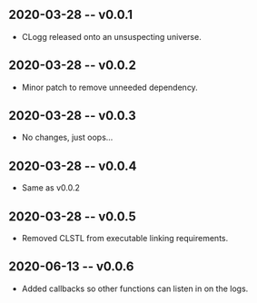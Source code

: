 ## 2020-03-28 -- v0.0.1

 * CLogg released onto an unsuspecting universe.

## 2020-03-28 -- v0.0.2

 * Minor patch to remove unneeded dependency.

## 2020-03-28 -- v0.0.3

 * No changes, just oops...

## 2020-03-28 -- v0.0.4

 * Same as v0.0.2

## 2020-03-28 -- v0.0.5

 * Removed CLSTL from executable linking requirements.

## 2020-06-13 -- v0.0.6

 * Added callbacks so other functions can listen in on the logs.
